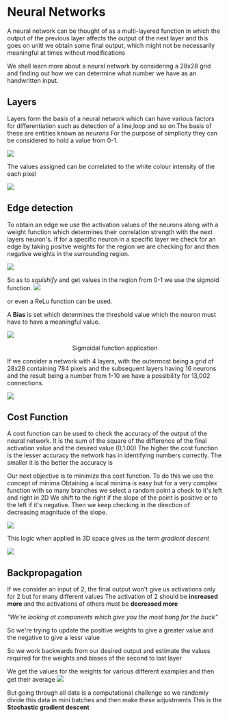 # Neural Networks
A neural network can be thought of as a multi-layered function in which the output of the previous layer affects the output of the next layer and this goes on unitl we obtain some final output, which might not be necessarily meaningful at times without modifications

We shall learn more about a neural network by considering a 28x28 grid and finding out how we can determine what number we have as an handwritten input.

## Layers
Layers form the basis of a neural network which can have various factors for differentiation such as detection of a line,loop and so on.The basis of these are entities known as *neurons* 
For the purpose of simplicity they can be considered to hold a value from 0-1.


![](https://i.imgur.com/CP2kLzy.png)

The values assigned can be correlated to the white colour intensity of the each pixel

![](https://i.imgur.com/WBkF9hQ.png)


## Edge detection
To obtain an edge we use the activation values of the neurons along with a weight function which determines their correlation strength with the next layers neuron's.
If for a specific neuron in a specific layer we check for an edge by taking positve weights for the region we are checking for and then negative weights in the surrounding region.

![](https://i.imgur.com/RsiH5HD.png)

So as to *squishify* and get values in the region from 0-1 we use the sigmoid function.
![](https://latex.codecogs.com/png.image?\huge%20\dpi{300}\bg{white}f(x)=\frac{1}{1+e^-x})

or even a ReLu function can be used.

A **Bias** is set which determines the threshold value which the neuron must have to have a meaningful value.

![](https://i.imgur.com/guHkuUJ.png)
<p align = "center">  
Sigmoidal function application
</p>
If we consider a network with 4 layers,
with the outermost being a grid of 28x28 containing 784 pixels and the subsequent layers having 16 neurons and the result being a number from 1-10 we have a possibility for 13,002 connections.


![](https://i.imgur.com/DvvU1LH.png)

## Cost Function
A cost function can be used to check the accuracy of the output of the neural network.
It is the sum of the square of the difference of the final activation value and the desired value (0,1.00)
The higher the cost function is the lesser accuracy the network has in identifying numbers correctly.
The smaller it is the better the accuracy is

Our next objective is to minimize this cost function.
To do this we use the concept of minima
Obtaining a local minima is easy but for a very complex function with so many branches we select a random point a check to it's left and right in 2D 
We shift to the right if the slope of the point is positive or to the left if it's negative. Then we keep checking in the direction of decreasing magnitude of the slope.



![](https://i.imgur.com/7N1xwAu.png)


This logic when applied in 3D space gives us the term *gradient descent*

![](https://i.imgur.com/t3JyijO.png)



## Backpropagation
If we consider an input of 2, the final output won't give us activations only for 2 but for many different values
The activation of 2 should be **increased more** and the activations of others must be **decreased more**

*"We're looking at components which give you the most bang for the buck"*

So we're trying to update the positive weights to give a greater value and the negative to give a lessr value

So we work backwards from our desired output and estimate the values required for the weights and biases of the second to last layer

We get the values for the weights for various different examples and then get their average
![](https://i.imgur.com/14w41as.png)

But going through all data is a computational challenge so we randomly divide this data in mini batches and then make these adjustments
This is the **Stochastic gradient descent**

